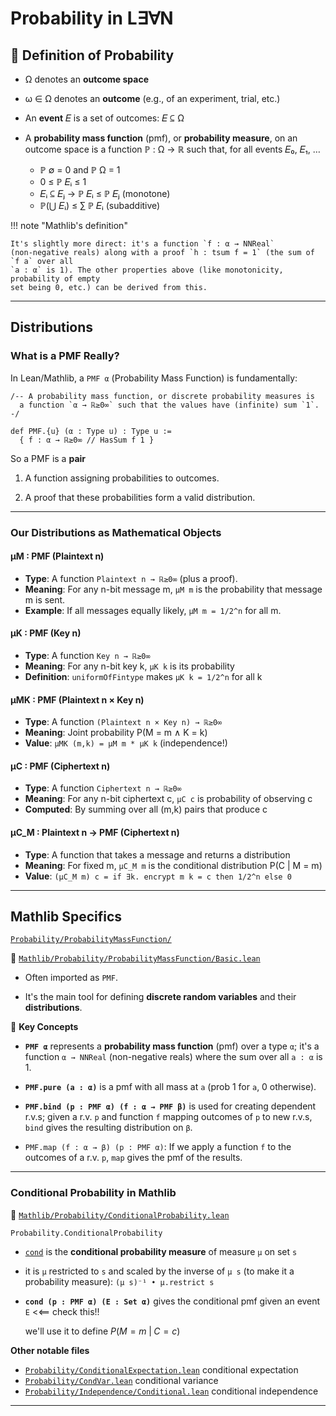 # Probability in L∃∀N

## 🎲 Definition of Probability

+  Ω denotes an **outcome space**

+  ω ∈ Ω denotes an **outcome** (e.g., of an experiment, trial, etc.)

+  An **event** 𝐸 is a set of outcomes: 𝐸 ⊆ Ω

+  A **probability mass function** (pmf), or **probability measure**, on an outcome space is
   a function ℙ : Ω → ℝ such that, for all events 𝐸₀, 𝐸₁, …
   + ℙ ∅ = 0 and ℙ Ω = 1
   + 0 ≤ ℙ 𝐸ᵢ ≤ 1
   + 𝐸ᵢ ⊆ 𝐸ⱼ → ℙ 𝐸ᵢ ≤ ℙ 𝐸ⱼ (monotone)
   + ℙ(⋃ 𝐸ᵢ) ≤ ∑ ℙ 𝐸ᵢ (subadditive)

!!! note "Mathlib's definition"

    It's slightly more direct: it's a function `f : α → NNReal`
    (non-negative reals) along with a proof `h : tsum f = 1` (the sum of `f a` over all
    `a : α` is 1). The other properties above (like monotonicity, probability of empty
    set being 0, etc.) can be derived from this.

---


## Distributions

### What is a PMF Really?

In Lean/Mathlib, a `PMF α` (Probability Mass Function) is fundamentally:

```lean
/-- A probability mass function, or discrete probability measures is
  a function `α → ℝ≥0∞` such that the values have (infinite) sum `1`. -/

def PMF.{u} (α : Type u) : Type u :=
  { f : α → ℝ≥0∞ // HasSum f 1 }
```

So a PMF is a **pair**

1. A function assigning probabilities to outcomes.

2. A proof that these probabilities form a valid distribution.

---


### Our Distributions as Mathematical Objects

#### μM : PMF (Plaintext n)

- **Type**: A function `Plaintext n → ℝ≥0∞` (plus a proof).
- **Meaning**: For any n-bit message m, `μM m` is the probability that message m is sent.
- **Example**: If all messages equally likely, `μM m = 1/2^n` for all m.

#### μK : PMF (Key n)

- **Type**: A function `Key n → ℝ≥0∞`
- **Meaning**: For any n-bit key k, `μK k` is its probability
- **Definition**: `uniformOfFintype` makes `μK k = 1/2^n` for all k

#### μMK : PMF (Plaintext n × Key n)

- **Type**: A function `(Plaintext n × Key n) → ℝ≥0∞`
- **Meaning**: Joint probability P(M = m ∧ K = k)
- **Value**: `μMK (m,k) = μM m * μK k` (independence!)

#### μC : PMF (Ciphertext n)

- **Type**: A function `Ciphertext n → ℝ≥0∞`
- **Meaning**: For any n-bit ciphertext c, `μC c` is probability of observing c
- **Computed**: By summing over all (m,k) pairs that produce c

#### μC_M : Plaintext n → PMF (Ciphertext n)

- **Type**: A function that takes a message and returns a distribution
- **Meaning**: For fixed m, `μC_M m` is the conditional distribution P(C | M = m)
- **Value**: `(μC_M m) c = if ∃k. encrypt m k = c then 1/2^n else 0`

---


## Mathlib Specifics

[`Probability/ProbabilityMassFunction/`][Probability/ProbabilityMassFunction/]

📁 [`Mathlib/Probability/ProbabilityMassFunction/Basic.lean`][Probability/ProbabilityMassFunction/Basic.lean]

+ Often imported as `PMF`.

+ It's the main tool for defining **discrete random variables** and their **distributions**.

🔑️ **Key Concepts**

+  **`PMF α`** represents a **probability mass function** (pmf) over a type `α`;
   it's a function `α → NNReal` (non-negative reals) where the sum over all `a : α` is 1.

+  **`PMF.pure (a : α)`** is a pmf with all mass at `a` (prob 1 for `a`, 0 otherwise).

+  **`PMF.bind (p : PMF α) (f : α → PMF β)`** is used for creating dependent r.v.s;
   given a r.v. `p` and function `f` mapping outcomes of `p` to new r.v.s, `bind` gives the resulting distribution on `β`.

+  `PMF.map (f : α → β) (p : PMF α)`: If we apply a function `f` to the outcomes
   of a r.v. `p`, `map` gives the pmf of the results.

---

### Conditional Probability in Mathlib

📁 [`Mathlib/Probability/ConditionalProbability.lean`][Probability/ConditionalProbability.lean]

 `Probability.ConditionalProbability`

+  [`cond`][cond] is the **conditional probability measure** of measure `μ` on set `s`

+  it is `μ` restricted to `s` and scaled by the inverse of `μ s` (to make it a
   probability measure): `(μ s)⁻¹ • μ.restrict s`

+  **`cond (p : PMF α) (E : Set α)`** gives the conditional pmf given an event `E` <<== check this!!

   we'll use it to define $P(M=m \; | \; C=c)$

**Other notable files**

+ [`Probability/ConditionalExpectation.lean`][Probability/ConditionalExpectation.lean] conditional expectation
+ [`Probability/CondVar.lean`][Probability/CondVar.lean] conditional variance
+ [`Probability/Independence/Conditional.lean`][Probability/Independence/Conditional.lean] conditional independence



---

[Probability/ConditionalExpectation.lean]: https://github.com/leanprover-community/mathlib4/blob/4459088658417ad4ec82b194da3184cbe638b7e0/Mathlib/Probability/ConditionalExpectation.lean
[Probability/ConditionalProbability.lean]: https://github.com/leanprover-community/mathlib4/blob/4459088658417ad4ec82b194da3184cbe638b7e0/Mathlib/Probability/ConditionalProbability.lean
[MeasureTheory/Function/ConditionalExpectation/Basic.lean]: https://github.com/leanprover-community/mathlib4/blob/4459088658417ad4ec82b194da3184cbe638b7e0/Mathlib/MeasureTheory/Function/ConditionalExpectation/Basic.lean
[Probability/Independence/Conditional.lean]: https://github.com/leanprover-community/mathlib4/blob/4459088658417ad4ec82b194da3184cbe638b7e0/Mathlib/Probability/Independence/Conditional.lean
[Probability/ProbabilityMassFunction/]: https://github.com/leanprover-community/mathlib4/tree/master/Mathlib/Probability/ProbabilityMassFunction
[Probability/ProbabilityMassFunction/Basic.lean]: https://github.com/leanprover-community/mathlib4/blob/master/Mathlib/Probability/ProbabilityMassFunction/Basic.lean
[cond]: https://github.com/leanprover-community/mathlib4/blob/4459088658417ad4ec82b194da3184cbe638b7e0/Mathlib/Probability/ConditionalProbability.lean#L70-L71
[Probability/CondVar.lean]: https://github.com/leanprover-community/mathlib4/blob/4459088658417ad4ec82b194da3184cbe638b7e0/Mathlib/Probability/CondVar.lean

<!-- [Probability/ConditionalProbability.lean]: https://github.com/leanprover-community/mathlib4/blob/master/Mathlib/Probability/ConditionalProbability.lean -->
<!-- [Probability/Independence/Conditional.lean]: https://github.com/leanprover-community/mathlib4/blob/master/Mathlib/Probability/Independence/Conditional.lean -->

